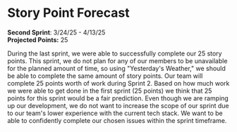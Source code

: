 # Story Point Forecast

**Second Sprint**: 3/24/25 - 4/13/25  
**Projected Points:** 25

During the last sprint, we were able to successfully complete our 25 story points. This sprint, we do not plan for any of our members to be unavailable for the planned amount of time, so using "Yesterday's Weather," we should be able to complete the same amount of story points. Our team will complete 25 points worth of work during Sprint 2. Based on how much work we were able to get done in the first sprint (25 points) we think that 25 points for this sprint would be a fair prediction. Even though we are ramping up our development, we do not want to increase the scope of our sprint due to our team's lower experience with the current tech stack. We want to be able to confidently complete our chosen issues within the sprint timeframe.

